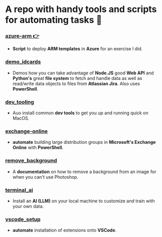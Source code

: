 # A repo with handy tools and scripts for automating tasks :rocket:

### [azure-arm :point_right:](https://github.com/Mike-ops273/sysadmin/tree/master/azure_arm)

- **Script** to deploy **ARM templates** in **Azure** for an exercise I did.

### [demo_idcards](https://github.com/Mike-ops273/sysadmin/tree/master/demo_idcards)

- Demos how you can take advantage of **Node.JS** good **Web API** and **Python's** great **file system** to fetch and handle data as well as read/write data objects to files from **Atlassian Jira**. Also uses **PowerShell**.

### [dev_tooling](https://github.com/Mike-ops273/sysadmin/tree/master/dev_tooling)

- Auo install common **dev tools** to get you up and running quick on MacOS.

### [exchange-online](https://github.com/Mike-ops273/sysadmin/tree/master/exchange-online)

- **automate** building large distribution groups in **Microsoft's Exchange Online** with **PowerShell**.

### [remove_background](https://github.com/Mike-ops273/sysadmin/tree/master/remove_background)

- A **documentation** on how to remove a background from an image for when you can't use Photoshop.

### [terminal_ai](https://github.com/Mike-ops273/sysadmin/tree/master/terminal_ai)

- Install an **AI (LLM)** on your local machine to customize and train with your own data.

### [vscode_setup](https://github.com/Mike-ops273/sysadmin/tree/master/vscode_setup)

- **automate** installation of extensions onto **VSCode**.
